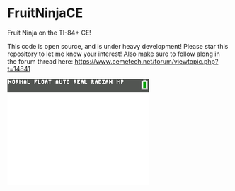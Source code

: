 # FruitNinjaCE
Fruit Ninja on the TI-84+ CE!

This code is open source, and is under heavy development! Please star this repository to let me know your interest!
Also make sure to follow along in the forum thread here: https://www.cemetech.net/forum/viewtopic.php?t=14841

![A Screenshot](https://raw.githubusercontent.com/Michael2-3B/FruitNinjaCE/master/screenshots/slicing.png)
